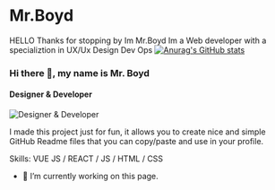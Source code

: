 # Mr.Boyd
HELLO Thanks  for  stopping by  Im Mr.Boyd Im a Web developer  with a  specializtion in UX/Ux Design Dev Ops
[![Anurag's GitHub stats](https://github-readme-stats.vercel.app/api?username=Boyd-Sapeur)](https://github.com/anuraghazra/github-readme-stats)

### Hi there 👋, my name is Mr. Boyd 
#### Designer & Developer 
![Designer & Developer ](https://twitter.com/Boyd_Sapeur/header_photo)

I made this project just for fun, it allows you to create nice and simple GitHub Readme files that you can copy/paste and use in your profile.

Skills: VUE JS / REACT / JS / HTML / CSS

- 🔭 I’m currently working on this page. 





